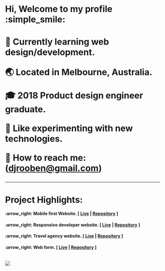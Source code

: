 <h1>Hi, Welcome to my profile :simple_smile:<h1>

:seedling: Currently learning web design/development. <br>
    
:earth_asia: Located in Melbourne, Australia.<br>

:mortar_board: 2018 Product design engineer graduate. <br>

:art: Like experimenting with new technologies.<br>

:postbox: How to reach me: (djrooben@gmail.com)
<hr>
<h1>Project Highlights:</h1>
    <h4>:arrow_right: Mobile first Website. [ <a href="https://rooben-s.github.io/techdegree-project-2-mobile-first" target="_blank">Live</a> | <a href="https://github.com/Rooben-s/techdegree-project-2-mobile-first" target="_blank">Repository</a> ]</h4>
    <h4>:arrow_right: Responsive developer website. [ <a href="https://rooben-s.github.io/dev-website/" target="_blank">Live</a> | <a href="https://github.com/Rooben-s/dev-website" target="_blank">Repository</a> ]</h4> 
    <h4>:arrow_right: Travel agency website. [ <a href="https://rooben-s.github.io/Travel-website/" target="_blank">Live</a> | <a href="https://github.com/Rooben-s/Travel-website" target="_blank">Repository</a> ]</h4> 
    <h4>:arrow_right: Web form. [ <a href="https://rooben-s.github.io/online-form/" target="_blank">Live</a> | <a href="https://github.com/Rooben-s/online-form" target="_blank">Repository</a> ]</h4> 
<br>
<img src= "https://github-readme-stats.vercel.app/api?username=rooben-s&show_icons=true&theme=transparent">
